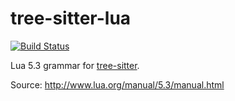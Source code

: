 # tree-sitter-lua
[![Build Status](https://travis-ci.org/Reisz/tree-sitter-lua.svg?branch=master)](https://travis-ci.org/Reisz/tree-sitter-lua)

Lua 5.3 grammar for [tree-sitter](https://github.com/tree-sitter/tree-sitter).

Source: http://www.lua.org/manual/5.3/manual.html
